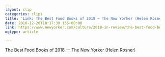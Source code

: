 ```yaml
---
layout: clip
categories: clips
title: 'Link: The Best Food Books of 2018 — The New Yorker (Helen Rosner)'
date: 2018-12-20T18:17:30.155+00:00
link: https://www.newyorker.com/culture/2018-in-review/the-best-food-books-of-2018
ogtype: article

---
```

[The Best Food Books of 2018 — The New Yorker (Helen Rosner)](https://www.newyorker.com/culture/2018-in-review/the-best-food-books-of-2018)